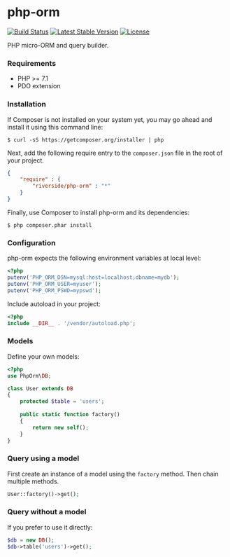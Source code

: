 # php-orm
[![Build Status](https://api.travis-ci.org/riverside/php-orm.svg)](https://travis-ci.org/riverside/php-orm) [![Latest Stable Version](https://poser.pugx.org/riverside/php-orm/v/stable)](https://packagist.org/packages/riverside/php-orm) [![License](https://poser.pugx.org/riverside/php-orm/license)](https://packagist.org/packages/riverside/php-orm)

PHP micro-ORM and query builder.

### Requirements
- PHP >= 7.1
- PDO extension

### Installation
If Composer is not installed on your system yet, you may go ahead and install it using this command line:
```
$ curl -sS https://getcomposer.org/installer | php
```
Next, add the following require entry to the <code>composer.json</code> file in the root of your project.
```json
{
    "require" : {
        "riverside/php-orm" : "*"
    }
}
```
Finally, use Composer to install php-orm and its dependencies:
```
$ php composer.phar install 
```

### Configuration
php-orm expects the following environment variables at local level:
```php
<?php
putenv('PHP_ORM_DSN=mysql:host=localhost;dbname=mydb');
putenv('PHP_ORM_USER=myuser');
putenv('PHP_ORM_PSWD=mypswd');
```
Include autoload in your project: 
```php
<?php
include __DIR__ . '/vendor/autoload.php';
```

### Models
Define your own models:
```php
<?php
use PhpOrm\DB;

class User extends DB
{
    protected $table = 'users';
    
    public static function factory()
    {
        return new self();
    }
}
```

### Query using a model
First create an instance of a model using the `factory` method. Then chain multiple methods.
```php
User::factory()->get();
```

### Query without a model
If you prefer to use it directly:
```php
$db = new DB();
$db->table('users')->get();
```
